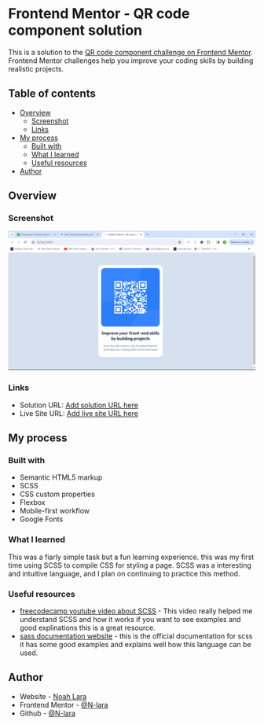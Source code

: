 # Frontend Mentor - QR code component solution

This is a solution to the [QR code component challenge on Frontend Mentor](https://www.frontendmentor.io/challenges/qr-code-component-iux_sIO_H). Frontend Mentor challenges help you improve your coding skills by building realistic projects. 

## Table of contents

- [Overview](#overview)
  - [Screenshot](#screenshot)
  - [Links](#links)
- [My process](#my-process)
  - [Built with](#built-with)
  - [What I learned](#what-i-learned)
  - [Useful resources](#useful-resources)
- [Author](#author)

## Overview

### Screenshot

![screenshot of design in action](./images/Screenshot%202024-04-01%20220850.png)

### Links

- Solution URL: [Add solution URL here](https://github.com/N-lara/QR-FrontendMentor)
- Live Site URL: [Add live site URL here](https://n-lara.github.io/QR-FrontendMentor/)

## My process

### Built with

- Semantic HTML5 markup
- SCSS
- CSS custom properties
- Flexbox
- Mobile-first workflow
- Google Fonts

### What I learned

This was a fiarly simple task but a fun learning experience. this was my first time using SCSS to compile CSS for styling a page. SCSS was a interesting and intuitive language, and I plan on continuing to practice this method.

### Useful resources

- [freecodecamp youtube video about SCSS](https://www.youtube.com/watch?v=_a5j7KoflTs&t=1791) - This video really helped me understand SCSS and how it works if you want to see examples and good explinations this is a great resource.
- [sass documentation website](https://sass-lang.com/documentation/) - this is the official documentation for scss it has some good examples and explains well how this language can be used.

## Author

- Website - [Noah Lara](https://noahlaraportfolio.netlify.app/)
- Frontend Mentor - [@N-lara](https://www.frontendmentor.io/profile/yourusername)
- Github - [@N-lara](https://github.com/N-lara)

